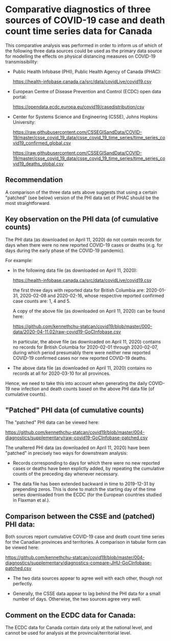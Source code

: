
Comparative diagnostics of three sources of COVID-19 case and death count time series data for Canada
=====================================================================================================

This comparative analysis was performed in order to inform us of which of the following three data sources
could be used as the primary data source for modelling the effects on physical distancing measures
on COVID-19 transmissibility:

*  Public Health Infobase (PHI), Public Health Agency of Canada (PHAC):

   https://health-infobase.canada.ca/src/data/covidLive/covid19.csv

*  European Centre of Disease Prevention and Control (ECDC) open data portal:

   https://opendata.ecdc.europa.eu/covid19/casedistribution/csv

*  Center for Systems Science and Engineering (CSSE), Johns Hopkins University:

   https://raw.githubusercontent.com/CSSEGISandData/COVID-19/master/csse_covid_19_data/csse_covid_19_time_series/time_series_covid19_confirmed_global.csv

   https://raw.githubusercontent.com/CSSEGISandData/COVID-19/master/csse_covid_19_data/csse_covid_19_time_series/time_series_covid19_deaths_global.csv

Recommendation
--------------
A comparison of the three data sets above suggests that
using a certain "patched" (see below) version
of the PHI data set of PHAC should be the most straightforward.

Key observation on the PHI data (of cumulative counts)
------------------------------------------------------
The PHI data (as downloaded on April 11, 2020) do not contain records
for days when there were no new reported COVID-19 cases or deaths
(e.g. for days during the early phase of the COVID-19 pandemic).

For example:

*  In the following data file (as downloaded on April 11, 2020):

   https://health-infobase.canada.ca/src/data/covidLive/covid19.csv

   the first three days with reported data for British Columbia are:
   2020-01-31, 2020-02-08 and 2020-02-16,
   whose respective reported confirmed case counts are: 1, 4 and 5.

   A copy of the above file (as downloaded on April 11, 2020) can be found here:

   https://github.com/kennethchu-statcan/covid19/blob/master/000-data/2020-04-11.02/raw-covid19-GoCInfobase.csv

   In particular, the above file (as downloaded on April 11, 2020) contains no records
   for British Columbia for 2020-02-01 through 2020-02-07,
   during which period presumably there were neither new reported COVID-19 confirmed cases
   nor new reported COVID-19 deaths.

*  The above data file (as downloaded on April 11, 2020)
   contains no records at all for 2020-03-10 for all provinces.

Hence, we need to take this into account when generating
the daily COVID-19 new infection and death counts
based on the above PHI data file (of cumulative counts).

"Patched" PHI data (of cumulative counts)
-----------------------------------------
The "patched" PHI data can be viewed here:

https://github.com/kennethchu-statcan/covid19/blob/master/004-diagnostics/supplementary/raw-covid19-GoCInfobase-patched.csv

The unaltered PHI data (as downloaded on April 11, 2020) have been "patched" in precisely two ways for downstream analysis:

*  Records corresponding to days for which there were no new reported cases or deaths have been explictly added,
   by repeating the cumulative counts of the preceding day whenever necessary.

*  The data file has been extended backward in time to 2019-12-31 by prepending zeros.
   This is done to match the starting day of the time series downloaded from the ECDC
   (for the European countries studied in Flaxman et al.).

Comparison between the CSSE and (patched) PHI data:
---------------------------------------------------
Both sources report cumulative COVID-19 case and death count time series for the Canadian provinces and territories.
A comparison in tabular form can be viewed here:

https://github.com/kennethchu-statcan/covid19/blob/master/004-diagnostics/supplementary/diagnostics-compare-JHU-GoCInfobase-patched.csv

*  The two data sources appear to agree well with each other, though not perfectly.

*  Generally, the CSSE data appear to lag behind the PHI data for a small number of days.
   Otherwise, the two sources agree very well.

Comment on the ECDC data for Canada:
------------------------------------
The ECDC data for Canada contain data only at the national level, and cannot be used
for analysis at the provincial/territorial level.

